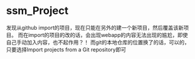 # ssm_Project
发现从github import的项目，现在只能在另外的建一个新项目，然后覆盖该新项目。
而在import的项目的改的话，会出现webapp的内容无法出现的尴尬，即使自己手动加入内容，也不起作用？！
而git的本地仓库的位置换了的话，可以的，只要选择Import projects from a Git repository即可

